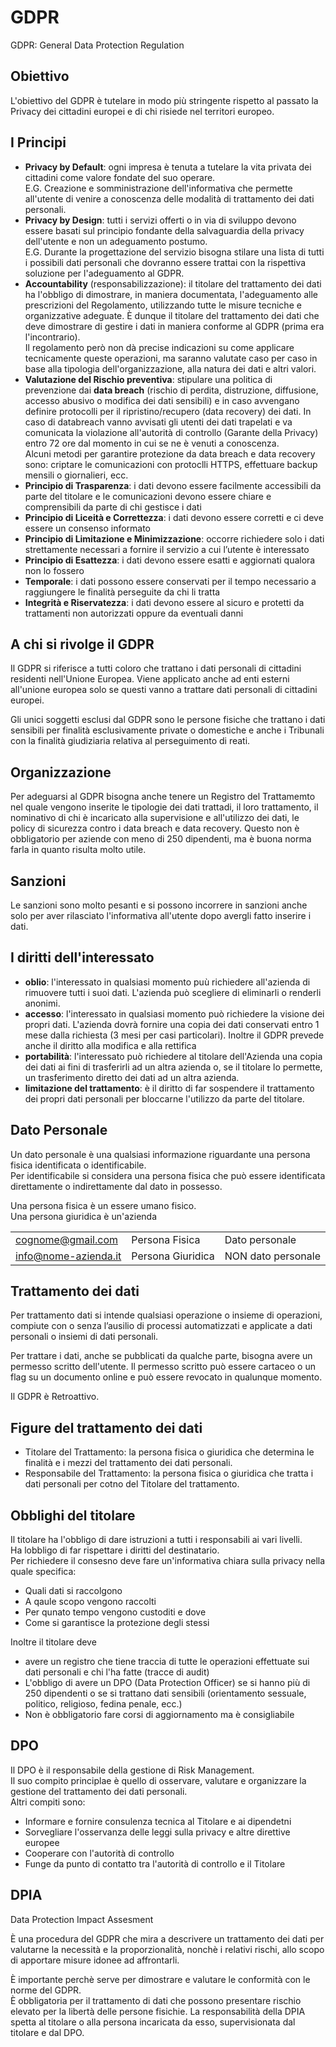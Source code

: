 # GDPR

GDPR: General Data Protection Regulation

## Obiettivo 

L'obiettivo del GDPR è tutelare in modo più stringente rispetto al passato la Privacy dei cittadini europei e di chi risiede nel territori europeo.

## I Principi

<!-- correlativo dio lupino -->

* **Privacy by Default**: ogni impresa è tenuta a tutelare la vita privata dei cittadini come valore fondate del suo operare.<br>E.G. Creazione e somministrazione dell'informativa che permette all'utente di venire a conoscenza delle modalità di trattamento dei dati personali.
* **Privacy by Design**: tutti i servizi offerti o in via di sviluppo devono essere basati sul principio fondante della salvaguardia della privacy dell'utente e non un adeguamento postumo.<br>E.G. Durante la progettazione del servizio bisogna stilare una lista di tutti i possibili dati personali che dovranno essere trattai con la rispettiva soluzione per l'adeguamento al GDPR.
* **Accountability** (responsabilizzazione): il titolare del trattamento dei dati ha l'obbligo di dimostrare, in maniera documentata, l'adeguamento alle prescrizioni del Regolamento, utilizzando tutte le misure tecniche e organizzative adeguate. È dunque il titolare del trattamento dei dati che deve dimostrare di gestire i dati in maniera conforme al GDPR (prima era l'incontrario).<br>Il regolamento però non dà precise indicazioni su come applicare tecnicamente queste operazioni, ma saranno valutate caso per caso in base alla tipologia dell'organizzazione, alla natura dei dati e altri valori.
* **Valutazione del Rischio preventiva**: stipulare una politica di prevenzione dai **data breach** (rischio di perdita, distruzione, diffusione, accesso abusivo o modifica dei dati sensibili) e in caso avvengano definire protocolli per il ripristino/recupero (data recovery) dei dati. In caso di databreach vanno avvisati gli utenti dei dati trapelati e va comunicata la violazione all'autorità di controllo (Garante della Privacy) entro 72 ore dal momento in cui se ne è venuti a conoscenza.<br>Alcuni metodi per garantire protezione da data breach e data recovery sono: criptare le comunicazioni con protoclli HTTPS, effettuare backup mensili o giornalieri, ecc.
* **Principio di Trasparenza**: i dati devono essere facilmente accessibili da parte del titolare e le comunicazioni devono essere chiare e comprensibili da parte di chi gestisce i dati
* **Principio di Liceità e Correttezza**: i dati devono essere corretti e ci deve essere un consenso informato
* **Principio di Limitazione e Minimizzazione**: occorre richiedere solo i dati strettamente necessari a fornire il servizio a cui l’utente è interessato
* **Principio di Esattezza**: i dati devono essere esatti e aggiornati qualora non lo fossero
* **Temporale**: i dati possono essere conservati per il tempo necessario a raggiungere le finalità perseguite da chi li tratta
* **Integrità e Riservatezza**: i dati devono essere al sicuro e protetti da trattamenti non autorizzati oppure da eventuali danni

## A chi si rivolge il GDPR

Il GDPR si riferisce a tutti coloro che trattano i dati personali di cittadini residenti nell'Unione Europea. Viene applicato anche ad enti esterni all'unione europea solo se questi vanno a trattare dati personali di cittadini europei.

Gli unici soggetti esclusi dal GDPR sono le persone fisiche che trattano i dati sensibili per finalità esclusivamente private o domestiche e anche i Tribunali con la finalità giudiziaria relativa al perseguimento di reati.

## Organizzazione

Per adeguarsi al GDPR bisogna anche tenere un Registro del Trattamemto nel quale vengono inserite le tipologie dei dati trattadi, il loro trattamento, il nominativo di chi è incaricato alla supervisione e all'utilizzo dei dati, le policy di sicurezza contro i data breach e data recovery. Questo non è obbligatorio per aziende con meno di 250 dipendenti, ma è buona norma farla in quanto risulta molto utile.


## Sanzioni

Le sanzioni sono molto pesanti e si possono incorrere in sanzioni anche solo per aver rilasciato l'informativa all'utente dopo avergli fatto inserire i dati.

## I diritti dell'interessato

* **oblio**: l'interessato in qualsiasi momento puù richiedere all'azienda di rimuovere tutti i suoi dati. L'azienda può scegliere di eliminarli o renderli anonimi.
* **accesso**: l'interessato in qualsiasi momento può richiedere la visione dei propri dati. L'azienda dovrà fornire una copia dei dati conservati entro 1 mese dalla richiesta (3 mesi per casi particolari). Inoltre il GDPR prevede anche il diritto alla modifica e alla rettifica
* **portabilità**: l'interessato può richiedere al titolare dell'Azienda una copia dei dati ai fini di trasferirli ad un altra azienda o, se il titolare lo permette, un trasferimento diretto dei dati ad un altra azienda.
* **limitazione del trattamento**: è il diritto di far sospendere il trattamento dei propri dati personali per bloccarne l'utilizzo da parte del titolare.

## Dato Personale

Un dato personale è una qualsiasi informazione riguardante una persona fisica identificata o identificabile.<br>
Per identificabile si considera una persona fisica che può essere identificata direttamente o indirettamente dal dato in possesso.

Una persona fisica è un essere umano fisico.<br>
Una persona giuridica è un'azienda

| | | |
---|---|---|
cognome@gmail.com | Persona Fisica | Dato personale
info@nome-azienda.it| Persona Giuridica | NON dato personale

## Trattamento dei dati

Per trattamento dati si intende qualsiasi operazione o insieme di operazioni, compiute con o senza l’ausilio di processi automatizzati e applicate a dati personali o insiemi di dati personali.

Per trattare i dati, anche se pubblicati da qualche parte, bisogna avere un permesso scritto dell'utente. Il permesso scritto può essere cartaceo o un flag su un documento online e può essere revocato in qualunque momento.

Il GDPR è Retroattivo.

## Figure del trattamento dei dati

* Titolare del Trattamento: la persona fisica o giuridica che determina le finalità e i mezzi del trattamento dei dati personali.
* Responsabile del Trattamento: la persona fisica o giuridica che tratta i dati personali per cotno del Titolare del trattamento.

## Obblighi del titolare

Il titolare ha l'obbligo di dare istruzioni a tutti i responsabili ai vari livelli.<br>
Ha lobbligo di far rispettare i diritti del destinatario.<br>
Per richiedere il consesno deve fare un'informativa chiara sulla privacy nella quale specifica:

* Quali dati si raccolgono
* A qaule scopo vengono raccolti
* Per qunato tempo vengono custoditi e dove
* Come si garantisce la protezione degli stessi

Inoltre il titolare deve

* avere un registro che tiene traccia di tutte le operazioni effettuate sui dati personali e chi l'ha fatte (tracce di audit)
* L'obbligo di avere un DPO (Data Protection Officer) se si hanno più di 250 dipendenti o se si trattano dati sensibili (orientamento sessuale, politico, religioso, fedina penale, ecc.)
* Non è obbligatorio fare corsi di aggiornamento ma è consigliabile 

## DPO

Il DPO è il responsabile della gestione di Risk Management.<br>
Il suo compito principlae è quello di osservare, valutare e organizzare la gestione del trattamento dei dati personali.<br>
Altri compiti sono:

* Informare e fornire consulenza tecnica al Titolare e ai dipendetni
* Sorvegliare l'osservanza delle leggi sulla privacy e altre direttive europee
* Cooperare con l'autorità di controllo
* Funge da punto di contatto tra l'autorità di controllo e il Titolare

## DPIA

Data Protection Impact Assesment 

È una procedura del GDPR che mira a descrivere un trattamento dei dati per valutarne la necessità e la proporzionalità, nonchè i relativi rischi, allo scopo di apportare misure idonee ad affrontarli.

È importante perchè serve per dimostrare e valutare le conformità con le norme del GDPR.<br>
È obbligatoria per il trattamento di dati che possono presentare rischio elevato per la libertà delle persone fisichie. La responsabilità della DPIA spetta al titolare o alla persona incaricata da esso, supervisionata dal titolare e dal DPO.


<!-- 
La leggenda di F.C. che è stato sigillato, tramite una PDP8 injection eseguita da SessoNavarra, in una macchina virtuale con un loop infinito di CIR, narra che al 3 BSA Indiretto F.C. ritornerà e diffonderà l'omosessualità nel mondo.

"Ricevuto F.C." F.C. sulla fine del mondo 

Racconto di Lore di <[L-31] Informatica> UniPG, L'incapsulamento
-->
